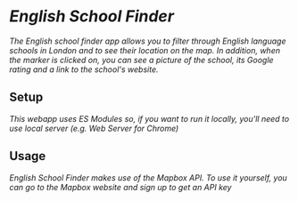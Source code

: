# *English School Finder*

*The English school finder app allows you to filter through English language schools in London and to 
see their location on the map. In addition, when the marker is clicked on, you can see a picture of the school, its Google rating and
a link to the school's website.* 

## Setup 

*This webapp uses ES Modules so, if you want to run it locally, you'll need to use local server (e.g. Web Server for Chrome)*

## Usage

*English School Finder makes use of the Mapbox API. To use it yourself, you can go to the Mapbox website and sign up to get an API key*

